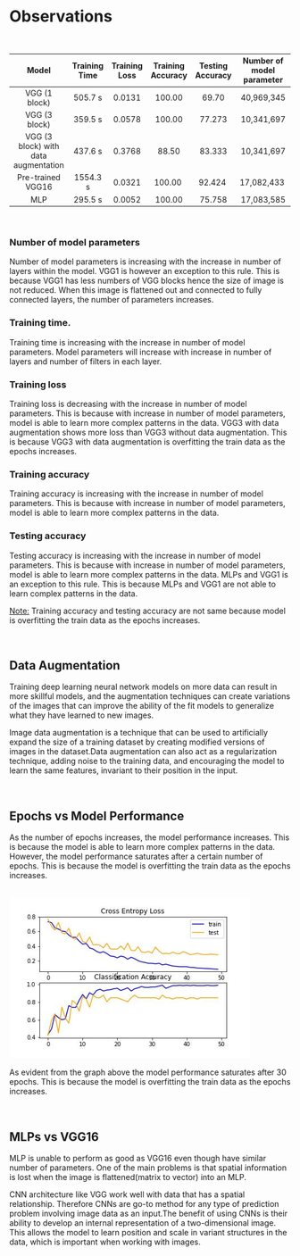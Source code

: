 # <b> Observations </b>
<br>


|Model  | Training Time        | Training Loss  | Training Accuracy | Testing Accuracy | Number of model parameter |
| :--------------:|:----------------:|:-------------:| :---------------:|:-------------:|:------------:|
| VGG (1 block) | 505.7 s      | 0.0131 | 100.00 |69.70 |40,969,345 |
| VGG (3 block) | 359.5 s     | 0.0578      |   100.00 |77.273 |10,341,697 |
| VGG (3 block) with data augmentation | 437.6 s | 0.3768      |    88.50 |83.333 |10,341,697 |
| Pre-trained VGG16  | 1554.3 s | 0.0321   |  100.00 |92.424 |17,082,433 |    
|MLP|  295.5 s | 0.0052 | 100.00 |  75.758 |  17,083,585 |


<br>

### <b> Number of model parameters </b>
Number of model parameters is increasing with the increase in number of layers within the model. VGG1 is however an exception to this rule. This is because VGG1 has less numbers of VGG blocks hence the size of image is not reduced. When this image is flattened out and connected to fully connected layers, the number of parameters increases.

### <b>Training time.</b> 
Training time is increasing with the increase in number of model parameters. Model parameters will increase with increase in number of layers and number of filters in each layer. 

### <b> Training loss </b>
Training loss is decreasing with the increase in number of model parameters. This is because with increase in number of model parameters, model is able to learn more complex patterns in the data. VGG3 with data augmentation shows more loss than VGG3 without data augmentation. This is because VGG3 with data augmentation is overfitting the train data as the epochs increases.

### <b> Training accuracy </b>
Training accuracy is increasing with the increase in number of model parameters. This is because with increase in number of model parameters, model is able to learn more complex patterns in the data.

### <b> Testing accuracy </b>
Testing accuracy is increasing with the increase in number of model parameters. This is because with increase in number of model parameters, model is able to learn more complex patterns in the data. MLPs and VGG1 is an exception to this rule. This is because MLPs and VGG1 are not able to learn complex patterns in the data.

<u>Note:</u> Training accuracy and testing accuracy are not same because model is overfitting the train data as the epochs increases. 


<br>

## <b> Data Augmentation </b>

Training deep learning neural network models on more data can result in more skillful models, and the augmentation techniques can create variations of the images that can improve the ability of the fit models to generalize what they have learned to new images.

Image data augmentation is a technique that can be used to artificially expand the size of a training dataset by creating modified versions of images in the dataset.Data augmentation can also act as a regularization technique, adding noise to the training data, and encouraging the model to learn the same features, invariant to their position in the input.

<br>

## <b> Epochs vs Model Performance </b> 

As the number of epochs increases, the model performance increases. This is because the model is able to learn more complex patterns in the data. However, the model performance saturates after a certain number of epochs. This is because the model is overfitting the train data as the epochs increases.

<br>

<img src = ./plots/VGG_16_plot.jpg>

<br>

As evident from the graph above the model performance saturates after 30 epochs. This is because the model is overfitting the train data as the epochs increases.

<br>

## <b> MLPs vs VGG16 </b>

MLP is unable to perform as good as VGG16 even though have similar number of parameters. One of the main problems is that spatial information is lost when the image is flattened(matrix to vector) into an MLP. 

CNN architecture like VGG  work well with data that has a spatial relationship. Therefore CNNs are go-to method for any type of prediction problem involving image data as an input.The benefit of using CNNs is their ability to develop an internal representation of a two-dimensional image. This allows the model to learn position and scale in variant structures in the data, which is important when working with images.

